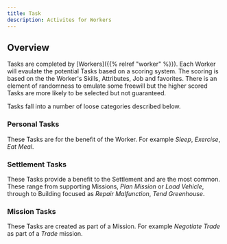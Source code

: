 ```yaml
---
title: Task
description: Activites for Workers
---
```


## Overview

Tasks are completed by [Workers]({{% relref "worker" %}}). Each Worker will evaulate the potential Tasks based on a scoring system. The scoring is based on the the Worker's Skills, Attributes, Job and favorites. There is an element of randomness to emulate some freewill but the higher scored Tasks are more likely to be selected but not guaranteed.

Tasks fall into a number of loose categories described below.

### Personal Tasks

These Tasks are for the benefit of the Worker. For example _Sleep_, _Exercise_, _Eat Meal_.

### Settlement Tasks

These Tasks provide a benefit to the Settlement and are the most common. These range from supporting Missions, _Plan Mission_ or _Load Vehicle_, through to Building focused as _Repair Malfunction_, _Tend Greenhouse_.


### Mission Tasks

These Tasks are created as part of a Mission. For example _Negotiate Trade_ as part of a _Trade_ mission.

